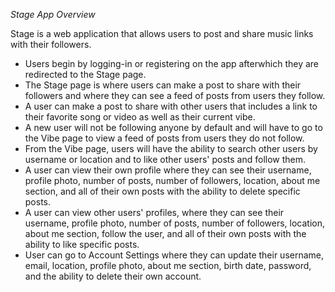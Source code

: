 *Stage App Overview*

Stage is a web application that allows users to post and share music links with their followers.

- Users begin by logging-in or registering on the app afterwhich they are redirected to the Stage page.
- The Stage page is where users can make a post to share with their followers and where they can see a feed of posts from users they follow.
- A user can make a post to share with other users that includes a link to their favorite song or video as well as their current vibe.
- A new user will not be following anyone by default and will have to go to the Vibe page to view a feed of posts from users they do not follow.
- From the Vibe page, users will have the ability to search other users by username or location and to like other users' posts and follow them.
- A user can view their own profile where they can see their username, profile photo, number of posts, number of followers, location, about me section, and all of their own posts with the ability to delete specific posts. 
- A user can view other users' profiles, where they can see their username, profile photo, number of posts, number of followers, location, about me section, follow the user, and all of their own posts with the ability to like specific posts.
- User can go to Account Settings where they can update their username, email, location, profile photo, about me section, birth date, password, and the ability to delete their own account. 
